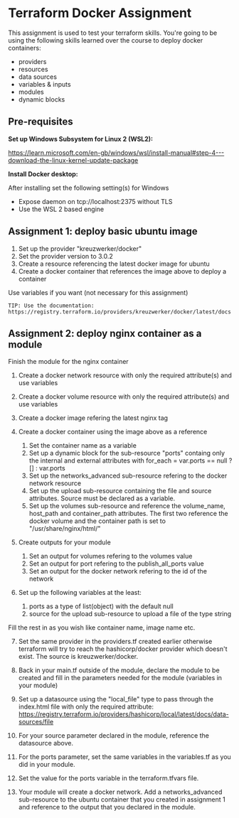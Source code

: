 # Terraform Docker Assignment

This assignment is used to test your terraform skills. You're going to be using the following skills learned over the course to deploy docker containers:
- providers
- resources
- data sources
- variables & inputs
- modules
- dynamic blocks

## Pre-requisites

**Set up Windows Subsystem for Linux 2 (WSL2):**

https://learn.microsoft.com/en-gb/windows/wsl/install-manual#step-4---download-the-linux-kernel-update-package

**Install Docker desktop:**

After installing set the following setting(s) for Windows
- Expose daemon on tcp://localhost:2375 without TLS
- Use the WSL 2 based engine

## Assignment 1: deploy basic ubuntu image

1. Set up the provider "kreuzwerker/docker"
2. Set the provider version to 3.0.2
3. Create a resource referencing the latest docker image for ubuntu
4. Create a docker container that references the image above to deploy a container

Use variables if you want (not necessary for this assignment)
   
```
TIP: Use the documentation: https://registry.terraform.io/providers/kreuzwerker/docker/latest/docs
```

## Assignment 2: deploy nginx container as a module

Finish the module for the nginx container

1. Create a docker network resource with only the required attribute(s) and use variables
2. Create a docker volume resource with only the required attribute(s) and use variables
3. Create a docker image refering the latest nginx tag

4. Create a docker container using the image above as a reference
   1. Set the container name as a variable
   2. Set up a dynamic block for the sub-resource "ports" containg only the internal and external attributes with for_each = var.ports == null ? [] : var.ports
   3. Set up the networks_advanced sub-resource refering to the docker network resource
   4. Set up the upload sub-resource containing the file and source attributes. Source must be declared as a variable.
   5. Set up the volumes sub-resource and reference the volume_name, host_path and container_path attributes. The first two reference the docker volume and the container path is set to "/usr/share/nginx/html/"

5. Create outputs for your module
   1. Set an output for volumes refering to the volumes value
   2. Set an output for port refering to the publish_all_ports value
   3. Set an output for the docker network refering to the id of the network

6. Set up the following variables at the least:
   1. ports as a type of list(object) with the default null
   2. source for the upload sub-resource to upload a file of the type string

Fill the rest in as you wish like container name, image name etc.

7. Set the same provider in the providers.tf created earlier otherwise terraform will try to reach the hashicorp/docker provider which doesn't exist. The source is kreuzwerker/docker.

8. Back in your main.tf outside of the module, declare the module to be created and fill in the parameters needed for the module (variables in your module)

9. Set up a datasource using the "local_file" type to pass through the index.html file with only the required attribute: https://registry.terraform.io/providers/hashicorp/local/latest/docs/data-sources/file

10. For your source parameter declared in the module, reference the datasource above.

11. For the ports parameter, set the same variables in the variables.tf as you did in your module.

12. Set the value for the ports variable in the terraform.tfvars file.

13. Your module will create a docker network. Add a networks_advanced sub-resource to the ubuntu container that you created in assignment 1 and reference to the output that you declared in the module.